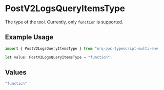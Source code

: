 # PostV2LogsQueryItemsType

The type of the tool. Currently, only `function` is supported.

## Example Usage

```typescript
import { PostV2LogsQueryItemsType } from "orq-poc-typescript-multi-env-version/models/operations";

let value: PostV2LogsQueryItemsType = "function";
```

## Values

```typescript
"function"
```